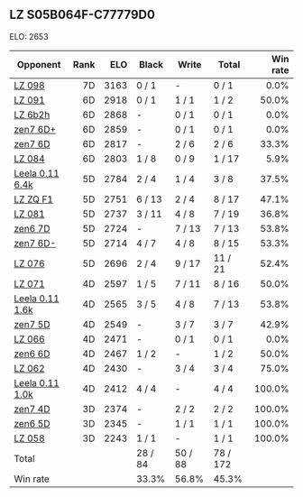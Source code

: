 ## LZ S05B064F-C77779D0 ##

ELO: 2653

Opponent | Rank | ELO | Black | Write | Total | Win rate
---------|-----:|----:|-------|-------|-------|-------:
[LZ 098](LZ%20098.md) | 7D | 3163 | 0 / 1 | - | 0 / 1 | 0.0%
[LZ 091](LZ%20091.md) | 6D | 2918 | 0 / 1 | 1 / 1 | 1 / 2 | 50.0%
[LZ 6b2h](LZ%206b2h.md) | 6D | 2868 | - | 0 / 1 | 0 / 1 | 0.0%
[zen7 6D+](zen7%206D+.md) | 6D | 2859 | - | 0 / 1 | 0 / 1 | 0.0%
[zen7 6D](zen7%206D.md) | 6D | 2817 | - | 2 / 6 | 2 / 6 | 33.3%
[LZ 084](LZ%20084.md) | 6D | 2803 | 1 / 8 | 0 / 9 | 1 / 17 | 5.9%
[Leela 0.11 6.4k](Leela%200.11%206.4k.md) | 5D | 2784 | 2 / 4 | 1 / 4 | 3 / 8 | 37.5%
[LZ ZQ F1](LZ%20ZQ%20F1.md) | 5D | 2751 | 6 / 13 | 2 / 4 | 8 / 17 | 47.1%
[LZ 081](LZ%20081.md) | 5D | 2737 | 3 / 11 | 4 / 8 | 7 / 19 | 36.8%
[zen6 7D](zen6%207D.md) | 5D | 2724 | - | 7 / 13 | 7 / 13 | 53.8%
[zen7 6D-](zen7%206D-.md) | 5D | 2714 | 4 / 7 | 4 / 8 | 8 / 15 | 53.3%
[LZ 076](LZ%20076.md) | 5D | 2696 | 2 / 4 | 9 / 17 | 11 / 21 | 52.4%
[LZ 071](LZ%20071.md) | 4D | 2597 | 1 / 5 | 7 / 11 | 8 / 16 | 50.0%
[Leela 0.11 1.6k](Leela%200.11%201.6k.md) | 4D | 2565 | 3 / 5 | 4 / 8 | 7 / 13 | 53.8%
[zen7 5D](zen7%205D.md) | 4D | 2549 | - | 3 / 7 | 3 / 7 | 42.9%
[LZ 066](LZ%20066.md) | 4D | 2471 | - | 0 / 1 | 0 / 1 | 0.0%
[zen6 6D](zen6%206D.md) | 4D | 2467 | 1 / 2 | - | 1 / 2 | 50.0%
[LZ 062](LZ%20062.md) | 4D | 2430 | - | 3 / 4 | 3 / 4 | 75.0%
[Leela 0.11 1.0k](Leela%200.11%201.0k.md) | 4D | 2412 | 4 / 4 | - | 4 / 4 | 100.0%
[zen7 4D](zen7%204D.md) | 3D | 2374 | - | 2 / 2 | 2 / 2 | 100.0%
[zen6 5D](zen6%205D.md) | 3D | 2345 | - | 1 / 1 | 1 / 1 | 100.0%
[LZ 058](LZ%20058.md) | 3D | 2243 | 1 / 1 | - | 1 / 1 | 100.0%
Total | | | 28 / 84 | 50 / 88 | 78 / 172 | 
Win rate| | | 33.3% | 56.8% | 45.3% | 
